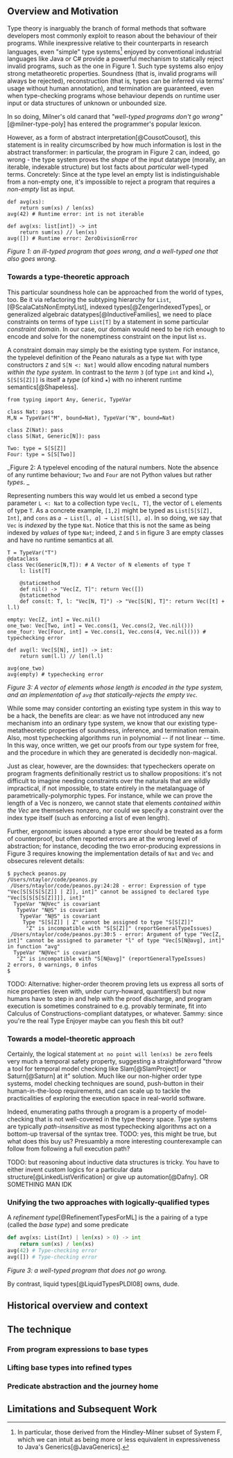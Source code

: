 ## Overview and Motivation

Type theory is inarguably the branch of formal methods that software developers
most commonly exploit to reason about the behaviour of their programs.  While
inexpressive relative to their counterparts in research languages, even
"simple" type systems[^1] enjoyed by conventional industrial languages like Java or
C# provide a powerful mechanism to statically reject invalid programs, such as
the one in Figure 1.  Such type systems also enjoy strong metatheoretic
properties.  Soundness (that is, invalid programs will always be rejected),
reconstruction (that is, types can be inferred via terms' usage without human
annotation), and termination are guaranteed, even when type-checking programs
whose behaviour depends on runtime user input or data structures of unknown or
unbounded size.  

In so doing, Milner's old canard
that _"well-typed programs don't go wrong"_[@milner-type-poly] has entered the
programmer's popular lexicon.

However, as a form of abstract interpretation[@CousotCousot], this statement is
in reality circumscribed by how much information is lost in the abstract
transformer: in particular, the program in Figure 2 can, indeed, go wrong - the
type system proves the _shape_ of the input datatype (morally, an iterable,
indexable structure) but lost facts about _particular_ well-typed terms.
Concretely: Since at the type level an empty list is indistinguishable from a
non-empty one, it's impossible  to reject a program that requires a _non-empty_
list as input.

```{.python .numberLines}
def avg(xs):
    return sum(xs) / len(xs)
avg(42) # Runtime error: int is not iterable

def avg(xs: list[int]) -> int
    return sum(xs) // len(xs)
avg([]) # Runtime error: ZeroDivisionError
```
_Figure 1: an ill-typed program that goes wrong, and a well-typed one that also
goes wrong._

### Towards a type-theoretic approach

This particular soundness hole can be approached from the world of types, too.
Be it via refactoring the subtyping hierarchy for `List`,
[@ScalaCatsNonEmptyList], indexed types[@ZengerIndexedTypes], or generalized
algebraic datatypes[@InductiveFamilies], we need to place constraints on terms
of type `List[T]` by a statement in some particular _constraint domain_. In our
case, our domain would need to be rich enough to encode and solve for the
nonemptiness constraint on the input list `xs`.

A constraint domain may simply be the existing type system.  For instance, the
typelevel definition of the Peano naturals as a type `Nat` with type
constructors `Z` and `S[N <: Nat]` would allow encoding natural numbers _within
the type system_.  In contrast to the _term_ `3` (of type `int` and kind `★`),
`S[S[S[Z]]]` is itself a _type_ (of kind `★`) with no inherent runtime
semantics[@Shapeless].  

```{.python .numberLines}
from typing import Any, Generic, TypeVar

class Nat: pass
M,N = TypeVar("M", bound=Nat), TypeVar("N", bound=Nat)

class Z(Nat): pass
class S(Nat, Generic[N]): pass

Two: type = S[S[Z]]
Four: type = S[S[Two]]
```
_Figure 2: A typelevel encoding of the natural numbers.  Note the absence of
any runtime behaviour; `Two` and `Four` are not Python values but rather
*types*. _

Representing numbers this way would let us embed a second type parameter `L <:
Nat` to a collection type `Vec[L, T]`, the vector of `L` elements of type `T`.
As a concrete example, `[1,2]` might be typed as `List[S[S[Z], Int]`, and
`cons` as `𝛼 → List[l, 𝛼] → List[S[l], 𝛼]`.  In so doing, we say that `Vec` is
_indexed_ by the type `Nat`.  Notice that this is not the same as being indexed
by _values_ of type `Nat`; indeed, `Z` and `S` in figure 3 are empty classes
and have no runtime semantics at all.  

```{.python .numberLines startFrom="12"}
T = TypeVar("T")
@dataclass
class Vec(Generic[N,T]): # A Vector of N elements of type T
    l: list[T]

    @staticmethod
    def nil() -> "Vec[Z, T]": return Vec([])
    @staticmethod
    def cons(t: T, l: "Vec[N, T]") -> "Vec[S[N], T]": return Vec([t] + l.l)

empty: Vec[Z, int] = Vec.nil()
one_two: Vec[Two, int] = Vec.cons(1, Vec.cons(2, Vec.nil()))
one_four: Vec[Four, int] = Vec.cons(1, Vec.cons(4, Vec.nil())) # typechecking error

def avg(l: Vec[S[N], int]) -> int:
    return sum(l.l) // len(l.l)

avg(one_two)
avg(empty) # typechecking error
```
_Figure 3: A vector of elements whose length is encoded in the type system, and
an implementation of `avg` that statically-rejects the empty `Vec`._

While some may consider contorting an existing type system in this way to be a
hack, the benefits are clear: as we have not introduced any new mechanism into
an ordinary type system, we know that our existing type-metatheoretic
properties of soundness, inference, and termination remain.  Also, most
typechecking algorithms run in polynomial -- if not linear -- time.  In this
way, once written, we get our proofs from our type system for free, and the
procedure in which they are generated is decidedly non-magical.

Just as clear, however, are the downsides: that typecheckers operate on program
fragments definitionally restrict us to shallow propositions: it's not
difficult to imagine needing constraints over the naturals that are wildly
impractical, if not impossible, to state entirely in the metalanguage of
parametrically-polymorphic types.  For instance, while we can prove the length
of a Vec is nonzero, we cannot state that elements _contained within the Vec_
are themselves nonzero, nor could we specify a constraint over the index type
itself (such as enforcing a list of even length).

Further, ergonomic issues abound: a type error should be treated as a form 
of counterproof, but often reported errors are at the wrong level of abstraction;
for instance, decoding the two error-producing expressions in Figure 3 requires
knowing the implementation details of `Nat` and `Vec` and obsecures relevent details:

```
$ pycheck peanos.py
/Users/ntaylor/code/peanos.py
 /Users/ntaylor/code/peanos.py:24:28 - error: Expression of type "Vec[S[S[S[S[Z]] | Z]], int]" cannot be assigned to declared type "Vec[S[S[S[S[Z]]]], int]"
  TypeVar "N@Vec" is covariant
   TypeVar "N@S" is covariant
    TypeVar "N@S" is covariant
     Type "S[S[Z]] | Z" cannot be assigned to type "S[S[Z]]"
      "Z" is incompatible with "S[S[Z]]" (reportGeneralTypeIssues)
 /Users/ntaylor/code/peanos.py:30:5 - error: Argument of type "Vec[Z, int]" cannot be assigned to parameter "l" of type "Vec[S[N@avg], int]" in function "avg"
  TypeVar "N@Vec" is covariant
   "Z" is incompatible with "S[N@avg]" (reportGeneralTypeIssues)
2 errors, 0 warnings, 0 infos
$
```

TODO: Alternative: higher-order theorem proving lets us express all sorts of
nice properties (even with, under curry-howard, quantifiers!) but now humans
have to step in and help with the proof discharge, and program execution is
sometimes constrained to e.g. provably terminate, fit into Calculus of
Constructions-compliant datatypes, or whatever.  Sammy: since you're the real
Type Enjoyer maybe can you flesh this bit out?

### Towards a model-theoretic approach

Certainly, the logical statement `at no point will len(xs) be zero` feels very
much a temporal safety property, suggesting a straightforward "throw a tool for
temporal model checking like Slam[@SlamProject] or Saturn[@Saturn] at it"
solution.  Much like our non-higher order type systems, model checking
techniques are sound, push-button in their human-in-the-loop requirements, and
can scale up to tackle the practicalities of exploring the execution space in
real-world software.

Indeed, enumerating paths through a program is a property of model-checking
that is not well-covered in the type theory space.  Type systems are typically
_path-insensitive_ as most typechecking algorithms act on a bottom-up traversal
of the syntax tree.  TODO: yes, this might be true, but what does this buy us?
Presuambly a more interesting counterexample can follow from following a full
execution path?

TODO: but reasoning about inductive data structures is tricky.  You have to
either invent custom logics for a particular data
structure[@LinkedListVerification] or give up automation[@Dafny]. OR
SOMETHING MAN IDK

### Unifying the two approaches with logically-qualified types

A _refinement type_[@RefinementTypesForML] is the a pairing of a type (called
the _base type_) and some predicate 

```python
def avg(xs: List(Int) | len(xs) > 0) -> int
    return sum(xs) / len(xs)
avg(42) # Type-checking error
avg([]) # Type-checking error
```
_Figure 3: a well-typed program that does not go wrong._

By contrast, liquid types[@LiquidTypesPLDI08] owns, dude.


## Historical overview and context

## The technique

### From program expressions to base types

### Lifting base types into refined types

### Predicate abstraction and the journey home

## Limitations and Subsequent Work

[^1]: In particular, those derived from the Hindley-Milner subset of System F,
  which we can intuit as being more or less equivalent in expressiveness to
  Java's Generics[@JavaGenerics].
